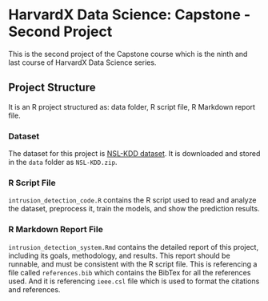 # HarvardX Data Science: Capstone - Second Project

This is the second project of the Capstone course which is the ninth and last course of HarvardX Data Science series.

## Project Structure

It is an R project structured as: data folder, R script file, R Markdown report file.

### Dataset

The dataset for this project is [NSL-KDD dataset](https://www.unb.ca/cic/datasets/nsl.html). It is downloaded and stored in the `data` folder as `NSL-KDD.zip`.

### R Script File

`intrusion_detection_code.R` contains the R script used to read and analyze the dataset, preprocess it, train the models, and show the prediction results.

### R Markdown Report File

`intrusion_detection_system.Rmd` contains the detailed report of this project, including its goals, methodology, and results. This report should be runnable, and must be consistent with the R script file. This is referencing a file called `references.bib` which contains the BibTex for all the references used. And it is referencing `ieee.csl` file which is used to format the citations and references.